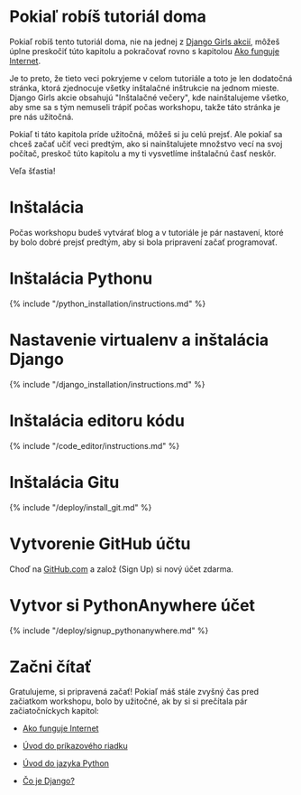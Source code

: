 # Pokiaľ robíš tutoriál doma

Pokiaľ robíš tento tutoriál doma, nie na jednej z [Django Girls akcií](http://djangogirls.org/events/), môžeš úplne preskočiť túto kapitolu a pokračovať rovno s kapitolou [Ako funguje Internet](../how_the_internet_works/README.md).

Je to preto, že tieto veci pokryjeme v celom tutoriále a toto je len dodatočná stránka, ktorá zjednocuje všetky inštalačné inštrukcie na jednom mieste. Django Girls akcie obsahujú "Inštalačné večery", kde nainštalujeme všetko, aby sme sa s tým nemuseli trápiť počas workshopu, takže táto stránka je pre nás užitočná.

Pokiaľ ti táto kapitola príde užitočná, môžeš si ju celú prejsť. Ale pokiaľ sa chceš začať učiť veci predtým, ako si nainštalujete množstvo vecí na svoj počítač, preskoč túto kapitolu a my ti vysvetlíme inštalačnú časť neskôr.

Veľa šťastia!

# Inštalácia

Počas workshopu budeš vytvárať blog a v tutoriále je pár nastavení, ktoré by bolo dobré prejsť predtým, aby si bola pripravení začať programovať.

# Inštalácia Pythonu

{% include "/python_installation/instructions.md" %}

# Nastavenie virtualenv a inštalácia Django

{% include "/django_installation/instructions.md" %}

# Inštalácia editoru kódu

{% include "/code_editor/instructions.md" %}

# Inštalácia Gitu

{% include "/deploy/install_git.md" %}

# Vytvorenie GitHub účtu

Choď na [GitHub.com](http://www.github.com) a založ (Sign Up) si nový účet zdarma.

# Vytvor si PythonAnywhere účet

{% include "/deploy/signup_pythonanywhere.md" %}

# Začni čítať

Gratulujeme, si pripravená začať! Pokiaľ máš stále zvyšný čas pred začiatkom workshopu, bolo by užitočné, ak by si si prečítala pár začiatočníckych kapitol:

  * [Ako funguje Internet](../how_the_internet_works/README.md)

  * [Úvod do príkazového riadku](../intro_to_command_line/README.md)

  * [Úvod do jazyka Python](../intro_to_command_line/README.md)

  * [Čo je Django?](../django/README.md)